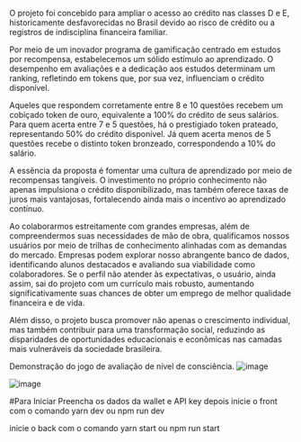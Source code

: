 O projeto foi concebido para ampliar o acesso ao crédito nas classes D e E, historicamente desfavorecidas no Brasil devido ao risco de crédito ou a registros de indisciplina financeira familiar.

Por meio de um inovador programa de gamificação centrado em estudos por recompensa, estabelecemos um sólido estímulo ao aprendizado. O desempenho em avaliações e a dedicação aos estudos determinam um ranking, refletindo em tokens que, por sua vez, influenciam o crédito disponível.

Aqueles que respondem corretamente entre 8 e 10 questões recebem um cobiçado token de ouro, equivalente a 100% do crédito de seus salários. Para quem acerta entre 7 e 5 questões, há o prestigiado token prateado, representando 50% do crédito disponível. Já quem acerta menos de 5 questões recebe o distinto token bronzeado, correspondendo a 10% do salário.

A essência da proposta é fomentar uma cultura de aprendizado por meio de recompensas tangíveis. O investimento no próprio conhecimento não apenas impulsiona o crédito disponibilizado, mas também oferece taxas de juros mais vantajosas, fortalecendo ainda mais o incentivo ao aprendizado contínuo.

Ao colaborarmos estreitamente com grandes empresas, além de compreendermos suas necessidades de mão de obra, qualificamos nossos usuários por meio de trilhas de conhecimento alinhadas com as demandas do mercado. Empresas podem explorar nosso abrangente banco de dados, identificando alunos destacados e avaliando sua viabilidade como colaboradores. Se o perfil não atender às expectativas, o usuário, ainda assim, sai do projeto com um currículo mais robusto, aumentando significativamente suas chances de obter um emprego de melhor qualidade financeira e de vida.

Além disso, o projeto busca promover não apenas o crescimento individual, mas também contribuir para uma transformação social, reduzindo as disparidades de oportunidades educacionais e econômicas nas camadas mais vulneráveis da sociedade brasileira.

Demonstração do jogo de avaliação de nível de consciência.
![image](https://github.com/MathOak/ArcaThon/assets/81950828/cb0ca68b-619b-4fd6-bcd1-188c15887ba3)


![image](https://github.com/MathOak/ArcaThon/assets/81950828/4ef5a0e9-108d-4542-b159-71c977dc4e33)


#Para Iniciar
Preencha os dados da wallet e API key
depois inicie o front com o comando
yarn dev ou npm run dev

inicie o back com o comando
yarn start ou npm run start